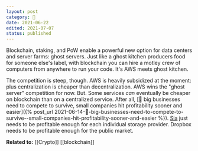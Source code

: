 ```yaml
---
layout: post
category: 🌰
date: 2021-06-22
edited: 2021-07-07
status: published
---
```

Blockchain, staking, and PoW enable a powerful new option for data centers and server farms: ghost servers. Just like a ghost kitchen producers food for someone else's label, with blockchain you can hire a motley crew of computers from anywhere to run your code. It's AWS meets ghost kitchen.

The competition is steep, though. AWS is heavily subsidized at the moment: plus centralization is cheaper than decentralization. AWS wins the "ghost server" competition for now. But. Some services _can_ eventually be cheaper on blockchain than on a centralized service. After all, [🌰 big businesses need to compete to survive, small companies hit profitability sooner and easier]({% post_url 2021-06-14-🌰-big-businesses-need-to-compete-to-survive--small-companies-hit-profitability-sooner-and-easier %}). [Sia](https://sia.tech/) just needs to be profitable enough for each individual storage provider. Dropbox needs to be profitable enough for the public market.

**Related to:** [[Crypto]] [[blockchain]]

